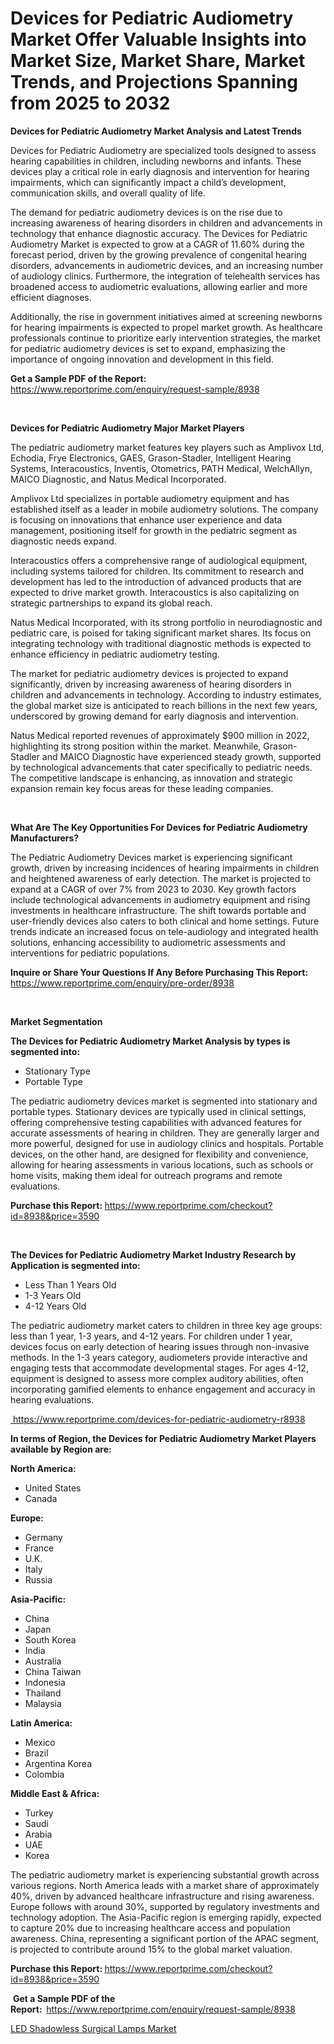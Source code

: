 <p><h1>Devices for Pediatric Audiometry Market Offer Valuable Insights into Market Size, Market Share, Market Trends, and Projections Spanning from 2025 to 2032</h1></p><p><strong>Devices for Pediatric Audiometry Market Analysis and Latest Trends</strong></p>
<p><p>Devices for Pediatric Audiometry are specialized tools designed to assess hearing capabilities in children, including newborns and infants. These devices play a critical role in early diagnosis and intervention for hearing impairments, which can significantly impact a child’s development, communication skills, and overall quality of life. </p><p>The demand for pediatric audiometry devices is on the rise due to increasing awareness of hearing disorders in children and advancements in technology that enhance diagnostic accuracy. The Devices for Pediatric Audiometry Market is expected to grow at a CAGR of 11.60% during the forecast period, driven by the growing prevalence of congenital hearing disorders, advancements in audiometric devices, and an increasing number of audiology clinics. Furthermore, the integration of telehealth services has broadened access to audiometric evaluations, allowing earlier and more efficient diagnoses. </p><p>Additionally, the rise in government initiatives aimed at screening newborns for hearing impairments is expected to propel market growth. As healthcare professionals continue to prioritize early intervention strategies, the market for pediatric audiometry devices is set to expand, emphasizing the importance of ongoing innovation and development in this field.</p></p>
<p><strong>Get a Sample PDF of the Report:&nbsp;</strong> <a href="https://www.reportprime.com/enquiry/request-sample/8938?utm_campaign=2739&utm_medium=2&utm_source=Github&utm_content=ia&utm_term=20032025&utm_id=devices-for-pediatric-audiometry">https://www.reportprime.com/enquiry/request-sample/8938</a></p>
<p>&nbsp;</p>
<p><strong>Devices for Pediatric Audiometry Major Market Players</strong></p>
<p><p>The pediatric audiometry market features key players such as Amplivox Ltd, Echodia, Frye Electronics, GAES, Grason-Stadler, Intelligent Hearing Systems, Interacoustics, Inventis, Otometrics, PATH Medical, WelchAllyn, MAICO Diagnostic, and Natus Medical Incorporated. </p><p>Amplivox Ltd specializes in portable audiometry equipment and has established itself as a leader in mobile audiometry solutions. The company is focusing on innovations that enhance user experience and data management, positioning itself for growth in the pediatric segment as diagnostic needs expand. </p><p>Interacoustics offers a comprehensive range of audiological equipment, including systems tailored for children. Its commitment to research and development has led to the introduction of advanced products that are expected to drive market growth. Interacoustics is also capitalizing on strategic partnerships to expand its global reach.</p><p>Natus Medical Incorporated, with its strong portfolio in neurodiagnostic and pediatric care, is poised for taking significant market shares. Its focus on integrating technology with traditional diagnostic methods is expected to enhance efficiency in pediatric audiometry testing.</p><p>The market for pediatric audiometry devices is projected to expand significantly, driven by increasing awareness of hearing disorders in children and advancements in technology. According to industry estimates, the global market size is anticipated to reach billions in the next few years, underscored by growing demand for early diagnosis and intervention.</p><p>Natus Medical reported revenues of approximately $900 million in 2022, highlighting its strong position within the market. Meanwhile, Grason-Stadler and MAICO Diagnostic have experienced steady growth, supported by technological advancements that cater specifically to pediatric needs. The competitive landscape is enhancing, as innovation and strategic expansion remain key focus areas for these leading companies.</p></p>
<p>&nbsp;</p>
<p><strong>What Are The Key Opportunities For Devices for Pediatric Audiometry Manufacturers?</strong></p>
<p><p>The Pediatric Audiometry Devices market is experiencing significant growth, driven by increasing incidences of hearing impairments in children and heightened awareness of early detection. The market is projected to expand at a CAGR of over 7% from 2023 to 2030. Key growth factors include technological advancements in audiometry equipment and rising investments in healthcare infrastructure. The shift towards portable and user-friendly devices also caters to both clinical and home settings. Future trends indicate an increased focus on tele-audiology and integrated health solutions, enhancing accessibility to audiometric assessments and interventions for pediatric populations.</p></p>
<p><strong>Inquire or Share Your Questions If Any Before Purchasing This Report:</strong> <a href="https://www.reportprime.com/enquiry/pre-order/8938?utm_campaign=2739&utm_medium=2&utm_source=Github&utm_content=ia&utm_term=20032025&utm_id=devices-for-pediatric-audiometry">https://www.reportprime.com/enquiry/pre-order/8938</a></p>
<p>&nbsp;</p>
<p><strong>Market Segmentation</strong></p>
<p><strong>The Devices for Pediatric Audiometry Market Analysis by types is segmented into:</strong></p>
<p><ul><li>Stationary Type</li><li>Portable Type</li></ul></p>
<p><p>The pediatric audiometry devices market is segmented into stationary and portable types. Stationary devices are typically used in clinical settings, offering comprehensive testing capabilities with advanced features for accurate assessments of hearing in children. They are generally larger and more powerful, designed for use in audiology clinics and hospitals. Portable devices, on the other hand, are designed for flexibility and convenience, allowing for hearing assessments in various locations, such as schools or home visits, making them ideal for outreach programs and remote evaluations.</p></p>
<p><strong>Purchase this Report:&nbsp;</strong><a href="https://www.reportprime.com/checkout?id=8938&price=3590&utm_campaign=2739&utm_medium=2&utm_source=Github&utm_content=ia&utm_term=20032025&utm_id=devices-for-pediatric-audiometry">https://www.reportprime.com/checkout?id=8938&price=3590</a></p>
<p>&nbsp;</p>
<p><strong>The Devices for Pediatric Audiometry Market Industry Research by Application is segmented into:</strong></p>
<p><ul><li>Less Than 1 Years Old</li><li>1-3 Years Old</li><li>4-12 Years Old</li></ul></p>
<p><p>The pediatric audiometry market caters to children in three key age groups: less than 1 year, 1-3 years, and 4-12 years. For children under 1 year, devices focus on early detection of hearing issues through non-invasive methods. In the 1-3 years category, audiometers provide interactive and engaging tests that accommodate developmental stages. For ages 4-12, equipment is designed to assess more complex auditory abilities, often incorporating gamified elements to enhance engagement and accuracy in hearing evaluations.</p></p>
<p><a href="https://www.reportprime.com/devices-for-pediatric-audiometry-r8938?utm_campaign=2739&utm_medium=2&utm_source=Github&utm_content=ia&utm_term=20032025&utm_id=devices-for-pediatric-audiometry">&nbsp;https://www.reportprime.com/devices-for-pediatric-audiometry-r8938</a></p>
<p><strong>In terms of Region, the Devices for Pediatric Audiometry Market Players available by Region are:</strong></p>
<p>
    <p> <strong> North America: </strong>
        <ul>
            <li>United States</li>
            <li>Canada</li>
        </ul>
        </p> 
    <p> <strong> Europe: </strong>
        <ul>
            <li>Germany</li>
            <li>France</li>
            <li>U.K.</li>
            <li>Italy</li>
            <li>Russia</li>
        </ul>
        </p> 
    <p> <strong> Asia-Pacific: </strong>
        <ul>
            <li>China</li>
            <li>Japan</li>
            <li>South Korea</li>
            <li>India</li>
            <li>Australia</li>
            <li>China Taiwan</li>
            <li>Indonesia</li>
            <li>Thailand</li>
            <li>Malaysia</li>
        </ul>
        </p> 
    <p> <strong> Latin America: </strong>
        <ul>
            <li>Mexico</li>
            <li>Brazil</li>
            <li>Argentina Korea</li>
            <li>Colombia</li>
        </ul>
        </p> 
    <p> <strong> Middle East & Africa: </strong>
        <ul>
            <li>Turkey</li>
            <li>Saudi</li>
            <li>Arabia</li>
            <li>UAE</li>
            <li>Korea</li>
        </ul>
    </p>
    </p>
<p><p>The pediatric audiometry market is experiencing substantial growth across various regions. North America leads with a market share of approximately 40%, driven by advanced healthcare infrastructure and rising awareness. Europe follows with around 30%, supported by regulatory investments and technology adoption. The Asia-Pacific region is emerging rapidly, expected to capture 20% due to increasing healthcare access and population awareness. China, representing a significant portion of the APAC segment, is projected to contribute around 15% to the global market valuation.</p></p>
<p><strong>Purchase this Report: </strong><a href="https://www.reportprime.com/checkout?id=8938&price=3590&utm_campaign=2739&utm_medium=2&utm_source=Github&utm_content=ia&utm_term=20032025&utm_id=devices-for-pediatric-audiometry">https://www.reportprime.com/checkout?id=8938&price=3590</a></p>
<p>&nbsp;<strong>Get a Sample PDF of the Report:&nbsp;&nbsp;</strong><a href="https://www.reportprime.com/enquiry/request-sample/8938?utm_campaign=2739&utm_medium=2&utm_source=Github&utm_content=ia&utm_term=20032025&utm_id=devices-for-pediatric-audiometry">https://www.reportprime.com/enquiry/request-sample/8938</a></p>
<p><strong></strong></p>
<p><p><a href="https://github.com/klaassenmackenzie6/Market-Research-Report-List-1/blob/main/led-shadowless-surgical-lamps-market.md?utm_campaign=2739&utm_medium=2&utm_source=Github&utm_content=ia&utm_term=20032025&utm_id=devices-for-pediatric-audiometry">LED Shadowless Surgical Lamps Market</a></p></p>